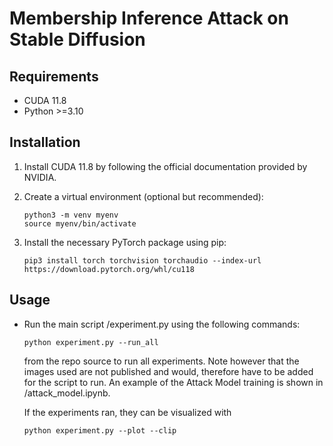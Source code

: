 # Membership Inference Attack on Stable Diffusion

## Requirements

- CUDA 11.8
- Python >=3.10

## Installation

1. Install CUDA 11.8 by following the official documentation provided by NVIDIA.

2. Create a virtual environment (optional but recommended):

    ```shell
    python3 -m venv myenv
    source myenv/bin/activate
    ```

3. Install the necessary PyTorch package using pip:

    ```shell
    pip3 install torch torchvision torchaudio --index-url https://download.pytorch.org/whl/cu118
    ```

## Usage

- Run the main script /experiment.py using the following commands:
    ```shell
    python experiment.py --run_all
    ```
    from the repo source to run all experiments. Note however that the images used are not published and would,
    therefore have to be added for the script to run. An example of the Attack Model training is shown in /attack_model.ipynb.
    
    If the experiments ran, they can be visualized with

    ```shell
    python experiment.py --plot --clip
    ```



